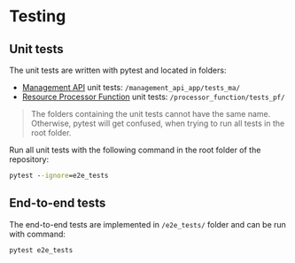 # Testing

## Unit tests

The unit tests are written with pytest and located in folders:

- [Management API](../management_api_app/README.md) unit tests: `/management_api_app/tests_ma/`
- [Resource Processor Function](../processor_function/README.md) unit tests: `/processor_function/tests_pf/`

> The folders containing the unit tests cannot have the same name. Otherwise, pytest will get confused, when trying to run all tests in the root folder.

Run all unit tests with the following command in the root folder of the repository:

```cmd
pytest --ignore=e2e_tests
```

## End-to-end tests

The end-to-end tests are implemented in `/e2e_tests/` folder and can be run with command:

```cmd
pytest e2e_tests
```
